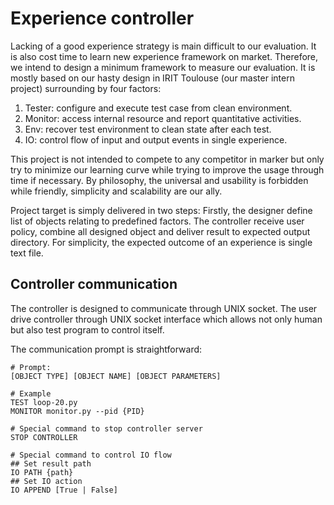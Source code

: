 # Experience controller

Lacking of a good experience strategy is main difficult to our evaluation.
It is also cost time to learn new experience framework on market.
Therefore, we intend to design a minimum framework to measure our evaluation.
It is mostly based on our hasty design in IRIT Toulouse (our master intern project)
surrounding by four factors:

1. Tester: configure and execute test case from clean environment.
2. Monitor: access internal resource and report quantitative activities.
3. Env: recover test environment to clean state after each test.
4. IO: control flow of input and output events in single experience.

This project is not intended to compete to any competitor in marker
but only try to minimize our learning curve
while trying to improve the usage through time if necessary.
By philosophy, the universal and usability is forbidden
while friendly, simplicity and scalability are our ally.

Project target is simply delivered in two steps:
Firstly, the designer define list of objects relating to predefined factors.
The controller receive user policy,
combine all designed object and deliver result to expected output directory.
For simplicity, the expected outcome of an experience is single text file.

## Controller communication

The controller is designed to communicate through UNIX socket.
The user drive controller through UNIX socket interface
which allows not only human but also test program to control itself.

The communication prompt is straightforward:
```
# Prompt:
[OBJECT TYPE] [OBJECT NAME] [OBJECT PARAMETERS]

# Example
TEST loop-20.py
MONITOR monitor.py --pid {PID}

# Special command to stop controller server
STOP CONTROLLER

# Special command to control IO flow
## Set result path
IO PATH {path}
## Set IO action
IO APPEND [True | False]
```
